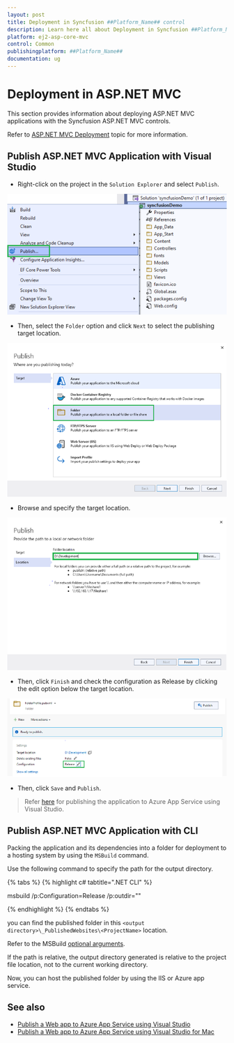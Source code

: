 ```yaml
---
layout: post
title: Deployment in Syncfusion ##Platform_Name## control
description: Learn here all about Deployment in Syncfusion ##Platform_Name## Common control of Syncfusion Essential JS 2 and more.
platform: ej2-asp-core-mvc
control: Common
publishingplatform: ##Platform_Name##
documentation: ug
---
```


# Deployment in ASP.NET MVC

This section provides information about deploying ASP.NET MVC applications with the Syncfusion ASP.NET MVC controls.

Refer to [ASP.NET MVC Deployment](https://docs.microsoft.com/en-us/aspnet/core/host-and-deploy/?view=aspnetcore-6.0) topic for more information.

## Publish ASP.NET MVC Application with Visual Studio

* Right-click on the project in the `Solution Explorer` and select `Publish`.

![Solution Explorer](./images/publish.png)

* Then, select the `Folder` option and click `Next` to select the publishing target location.

![Publish Location](./images/folder.png)

* Browse and specify the target location.

![Target Configuration](./images/config.png)

* Then, click `Finish` and check the configuration as Release by clicking the edit option below the target location.

![Release Configuration](./images/release-config.png)

* Then, click `Save` and `Publish`.

> Refer [here](https://docs.microsoft.com/en-us/azure/app-service/quickstart-dotnetcore?tabs=netframework48&pivots=development-environment-vs#publish-your-web-app) for publishing the application to Azure App Service using Visual Studio.  

## Publish ASP.NET MVC Application with CLI

Packing the application and its dependencies into a folder for deployment to a hosting system by using the `MSBuild` command.

Use the following command to specify the path for the output directory.

{% tabs %}
{% highlight c# tabtitle=".NET CLI" %}

msbuild <ProjectName> /p:Configuration=Release /p:outdir="<output directory>"

{% endhighlight %}
{% endtabs %}

you can find the published folder in this `<output directory>\_PublishedWebsites\<ProjectName>` location.

Refer to the MSBuild [optional arguments](https://docs.microsoft.com/en-us/visualstudio/msbuild/msbuild-command-line-reference?view=vs-2022).

If the path is relative, the output directory generated is relative to the project file location, not to the current working directory.

Now, you can host the published folder by using the IIS or Azure app service.

## See also

* [Publish a Web app to Azure App Service using Visual Studio](https://docs.microsoft.com/en-us/visualstudio/deployment/quickstart-deploy-aspnet-web-app?view=vs-2022&tabs=azure)
* [Publish a Web app to Azure App Service using Visual Studio for Mac](https://docs.microsoft.com/en-us/visualstudio/mac/publish-app-svc?toc=%2Faspnet%2Fcore%2Ftoc.json&bc=%2Faspnet%2Fcore%2Fbreadcrumb%2Ftoc.json&view=vsmac-2019)